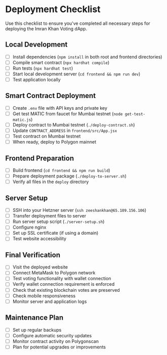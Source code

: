 # Deployment Checklist

Use this checklist to ensure you've completed all necessary steps for deploying the Imran Khan Voting dApp.

## Local Development

- [ ] Install dependencies (`npm install` in both root and frontend directories)
- [ ] Compile smart contract (`npx hardhat compile`)
- [ ] Run tests (`npx hardhat test`)
- [ ] Start local development server (`cd frontend && npm run dev`)
- [ ] Test application locally

## Smart Contract Deployment

- [ ] Create `.env` file with API keys and private key
- [ ] Get test MATIC from faucet for Mumbai testnet (`node get-test-matic.js`)
- [ ] Deploy contract to Mumbai testnet (`./deploy-contract.sh`)
- [ ] Update `CONTRACT_ADDRESS` in `frontend/src/App.jsx`
- [ ] Test contract on Mumbai testnet
- [ ] When ready, deploy to Polygon mainnet

## Frontend Preparation

- [ ] Build frontend (`cd frontend && npm run build`)
- [ ] Prepare deployment package (`./deploy-to-server.sh`)
- [ ] Verify all files in the `deploy` directory

## Server Setup

- [ ] SSH into your Hetzner server (`ssh zeeshankhan@65.109.156.106`)
- [ ] Transfer deployment files to server
- [ ] Run server setup script (`./server-setup.sh`)
- [ ] Configure nginx
- [ ] Set up SSL certificate (if using a domain)
- [ ] Test website accessibility

## Final Verification

- [ ] Visit the deployed website
- [ ] Connect MetaMask to Polygon network
- [ ] Test voting functionality with wallet connection
- [ ] Verify wallet connection requirement is enforced
- [ ] Check that existing blockchain votes are preserved
- [ ] Check mobile responsiveness
- [ ] Monitor server and application logs

## Maintenance Plan

- [ ] Set up regular backups
- [ ] Configure automatic security updates
- [ ] Monitor contract activity on Polygonscan
- [ ] Plan for potential upgrades or improvements
